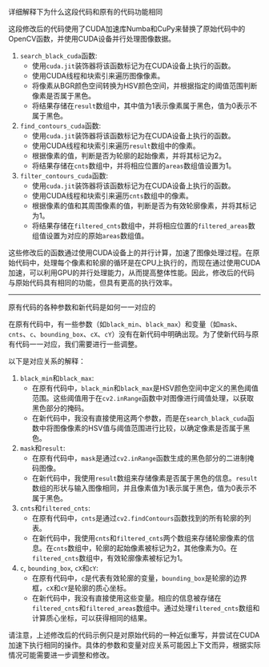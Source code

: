 详细解释下为什么这段代码和原有的代码功能相同

这段修改后的代码使用了CUDA加速库Numba和CuPy来替换了原始代码中的OpenCV函数，并使用CUDA设备并行处理图像数据。

1. `search_black_cuda`函数:
   - 使用`cuda.jit`装饰器将该函数标记为在CUDA设备上执行的函数。
   - 使用CUDA线程和块索引来遍历图像像素。
   - 将像素从BGR颜色空间转换为HSV颜色空间，并根据指定的阈值范围判断像素是否属于黑色。
   - 将结果存储在`result`数组中，其中值为1表示像素属于黑色，值为0表示不属于黑色。
2. `find_contours_cuda`函数:
   - 使用`cuda.jit`装饰器将该函数标记为在CUDA设备上执行的函数。
   - 使用CUDA线程和块索引来遍历`result`数组中的像素。
   - 根据像素的值，判断是否为轮廓的起始像素，并将其标记为2。
   - 将结果存储在`cnts`数组中，并将相应位置的`areas`数组值设置为1。
3. `filter_contours_cuda`函数:
   - 使用`cuda.jit`装饰器将该函数标记为在CUDA设备上执行的函数。
   - 使用CUDA线程和块索引来遍历`cnts`数组中的像素。
   - 根据像素的值和其周围像素的值，判断是否为有效轮廓像素，并将其标记为1。
   - 将结果存储在`filtered_cnts`数组中，并将相应位置的`filtered_areas`数组值设置为对应的原始`areas`数组值。

这些修改后的函数通过使用CUDA设备上的并行计算，加速了图像处理过程。在原始代码中，处理每个像素和轮廓的循环是在CPU上执行的，而现在通过使用CUDA加速，可以利用GPU的并行处理能力，从而提高整体性能。因此，修改后的代码与原始代码具有相同的功能，但具有更高的执行效率。

---

原有代码的各种参数和新代码是如何一一对应的

在原有代码中，有一些参数（如`black_min`、`black_max`）和变量（如`mask`、`cnts`、`c`、`bounding_box`、`cX`、`cY`）没有在新代码中明确出现。为了使新代码与原有代码一一对应，我们需要进行一些调整。

以下是对应关系的解释：

1. `black_min`和`black_max`:
   - 在原有代码中，`black_min`和`black_max`是HSV颜色空间中定义的黑色阈值范围。这些阈值用于在`cv2.inRange`函数中对图像进行阈值处理，以获取黑色部分的掩码。
   - 在新代码中，我没有直接使用这两个参数，而是在`search_black_cuda`函数中将图像像素的HSV值与阈值范围进行比较，以确定像素是否属于黑色。
2. `mask`和`result`:
   - 在原有代码中，`mask`是通过`cv2.inRange`函数生成的黑色部分的二进制掩码图像。
   - 在新代码中，我使用`result`数组来存储像素是否属于黑色的信息。`result`数组的形状与输入图像相同，并且像素值为1表示属于黑色，值为0表示不属于黑色。
3. `cnts`和`filtered_cnts`:
   - 在原有代码中，`cnts`是通过`cv2.findContours`函数找到的所有轮廓的列表。
   - 在新代码中，我使用`cnts`和`filtered_cnts`两个数组来存储轮廓像素的信息。在`cnts`数组中，轮廓的起始像素被标记为2，其他像素为0。在`filtered_cnts`数组中，有效轮廓像素被标记为1。
4. `c`, `bounding_box`, `cX`和`cY`:
   - 在原有代码中，`c`是代表有效轮廓的变量，`bounding_box`是轮廓的边界框，`cX`和`cY`是轮廓的质心坐标。
   - 在新代码中，我没有直接使用这些变量。相应的信息被存储在`filtered_cnts`和`filtered_areas`数组中。通过处理`filtered_cnts`数组和计算质心坐标，可以获得相同的结果。

请注意，上述修改后的代码示例只是对原始代码的一种近似重写，并尝试在CUDA加速下执行相同的操作。具体的参数和变量对应关系可能因上下文而异，根据实际情况可能需要进一步调整和修改。